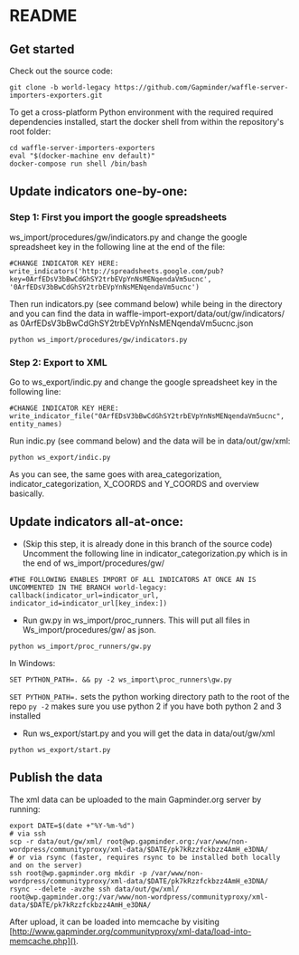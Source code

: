 README
======

## Get started

Check out the source code:

```
git clone -b world-legacy https://github.com/Gapminder/waffle-server-importers-exporters.git
```

To get a cross-platform Python environment with the required required dependencies installed, start the docker shell from within the repository's root folder:

```
cd waffle-server-importers-exporters
eval "$(docker-machine env default)"
docker-compose run shell /bin/bash
```

## Update indicators one-by-one:

### Step 1: First you import the google spreadsheets 

ws_import/procedures/gw/indicators.py and change the google spreadsheet key in the following line at the end of the file:

```
#CHANGE INDICATOR KEY HERE:
write_indicators('http://spreadsheets.google.com/pub?key=0ArfEDsV3bBwCdGhSY2trbEVpYnNsMENqendaVm5ucnc', '0ArfEDsV3bBwCdGhSY2trbEVpYnNsMENqendaVm5ucnc')
```

Then run indicators.py (see command below) while being in the directory and you can find the data in waffle-import-export/data/out/gw/indicators/ as 0ArfEDsV3bBwCdGhSY2trbEVpYnNsMENqendaVm5ucnc.json

```
python ws_import/procedures/gw/indicators.py
```

### Step 2: Export to XML

Go to ws_export/indic.py and change the google spreadsheet key in the following line:

```
#CHANGE INDICATOR KEY HERE:
write_indicator_file("0ArfEDsV3bBwCdGhSY2trbEVpYnNsMENqendaVm5ucnc", entity_names)
```

Run indic.py (see command below) and the data will be in data/out/gw/xml:

```
python ws_export/indic.py
```

As you can see, the same goes with area_categorization, indicator_categorization, X_COORDS and Y_COORDS and overview basically.

## Update indicators all-at-once:

* (Skip this step, it is already done in this branch of the source code) Uncomment the following line in indicator_categorization.py which is in the end of ws_import/procedures/gw/

```
#THE FOLLOWING ENABLES IMPORT OF ALL INDICATORS AT ONCE AN IS UNCOMMENTED IN THE BRANCH world-legacy:
callback(indicator_url=indicator_url, indicator_id=indicator_url[key_index:])
```

* Run gw.py in ws_import/proc_runners. This will put all files in Ws_import/procedures/gw/ as json.

```
python ws_import/proc_runners/gw.py
```

In Windows:
```
SET PYTHON_PATH=. && py -2 ws_import\proc_runners\gw.py
```
`SET PYTHON_PATH=.` sets the python working directory path to the root of the repo
`py -2` makes sure you use python 2 if you have both python 2 and 3 installed

* Run ws_export/start.py and you will get the data in data/out/gw/xml

```
python ws_export/start.py
```

## Publish the data

The xml data can be uploaded to the main Gapminder.org server by running:

```
export DATE=$(date +"%Y-%m-%d")
# via ssh
scp -r data/out/gw/xml/ root@wp.gapminder.org:/var/www/non-wordpress/communityproxy/xml-data/$DATE/pk7kRzzfckbzz4AmH_e3DNA/
# or via rsync (faster, requires rsync to be installed both locally and on the server)
ssh root@wp.gapminder.org mkdir -p /var/www/non-wordpress/communityproxy/xml-data/$DATE/pk7kRzzfckbzz4AmH_e3DNA/
rsync --delete -avzhe ssh data/out/gw/xml/ root@wp.gapminder.org:/var/www/non-wordpress/communityproxy/xml-data/$DATE/pk7kRzzfckbzz4AmH_e3DNA/
```
 
After upload, it can be loaded into memcache by visiting [http://www.gapminder.org/communityproxy/xml-data/load-into-memcache.php]().
